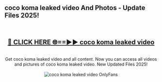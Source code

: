 <h2>coco koma leaked video And Photos - Update Files 2025!</h2>
<br>
<div align="center">
<h2><a href="https://linkcuts.com/hfmhzwbr" rel="nofollow">🔴 CLICK HERE 🌐==►► coco koma leaked video</a></h2>
<br>
Get coco koma leaked video and all content. Now you can access all videos and pictures of coco koma leaked video. New Updated Files 2025!
<br>
<br>
<a href="https://linkcuts.com/hfmhzwbr" rel="nofollow" data-target="animated-image.originalLink"><img src="https://i.ibb.co.com/WyWwxjT/player-gif2.gif" alt="coco koma leaked video OnlyFans" style="max-width: 100%; display: inline-block;" data-target="animated-image.originalImage"></a>
</div>
<br>